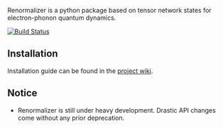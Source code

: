 Renormalizer is a python package based on tensor network states for electron-phonon quantum dynamics.

[![Build Status](https://travis-ci.org/jjren/Renormalizer.svg?branch=master)](https://travis-ci.org/jjren/Renormalizer)
## Installation
Installation guide can be found in the [project wiki](https://github.com/shuaigroup/Renormalizer/wiki/Installation-guide).

## Notice
* Renormalizer is still under heavy development. Drastic API changes come without any prior deprecation.
